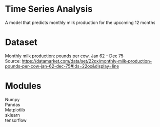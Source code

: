 # Time Series Analysis

A model that predicts monthly milk production for the upcoming 12 months

# Dataset

Monthly milk production: pounds per cow. Jan 62 – Dec 75 <br>
Source: https://datamarket.com/data/set/22ox/monthly-milk-production-pounds-per-cow-jan-62-dec-75#!ds=22ox&display=line

# Modules

Numpy <br>
Pandas <br>
Matplotlib <br>
sklearn<br>
tensorflow <br>
